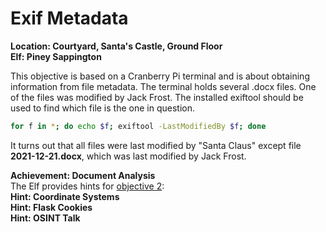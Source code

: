# Exif Metadata
**Location: Courtyard, Santa's Castle, Ground Floor**  
**Elf: Piney Sappington**

This objective is based on a Cranberry Pi terminal and is about obtaining information from file metadata.
The terminal holds several .docx files. One of the files was modified by Jack Frost.
The installed exiftool should be used to find which file is the one in question.

```bash
for f in *; do echo $f; exiftool -LastModifiedBy $f; done
```
It turns out that all files were last modified by "Santa Claus" except file **2021-12-21.docx**, which was last modified by Jack Frost.

**Achievement: Document Analysis**  
The Elf provides hints for [objective 2](https://github.com/joergschwarzwaelder/hhc2021/tree/master/Objective-2):  
**Hint: Coordinate Systems**  
**Hint: Flask Cookies**  
**Hint: OSINT Talk**
